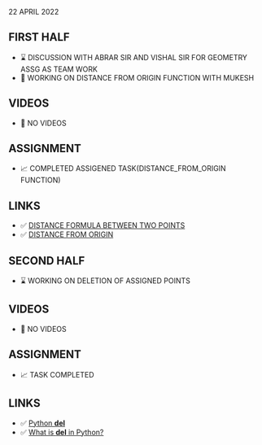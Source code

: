 22 	APRIL 2022

## FIRST HALF

- ⌛ DISCUSSION WITH ABRAR SIR AND VISHAL SIR FOR GEOMETRY ASSG AS TEAM WORK
- 🚧 WORKING ON DISTANCE FROM ORIGIN FUNCTION WITH MUKESH

## VIDEOS

- 🚫 NO VIDEOS

## ASSIGNMENT 

- 📈 COMPLETED ASSIGENED TASK(DISTANCE_FROM_ORIGIN FUNCTION)

## LINKS

- ✅ [DISTANCE FORMULA BETWEEN TWO POINTS](https://www.khanacademy.org/math/geometry/hs-geo-analytic-geometry/hs-geo-distance-and-midpoints/v/distance-formula#:~:text=Learn%20how%20to%20find%20the,distance%20between%20any%20two%20points.)
- ✅ [DISTANCE FROM ORIGIN](https://www.whitman.edu/mathematics/calculus_online/section01.02.html#:~:text=As%20a%20special%20case%20of,%2By2%3Dr2.)

## SECOND HALF

- ⌛ WORKING ON DELETION OF ASSIGNED POINTS

## VIDEOS

- 🚫 NO VIDEOS

## ASSIGNMENT

- 📈 TASK COMPLETED

## LINKS

- ✅ [Python __del__](https://www.pythontutorial.net/python-oop/python-__del__/)
- ✅ [What is __del__ in Python?](https://pencilprogrammer.com/__del__-in-python/)